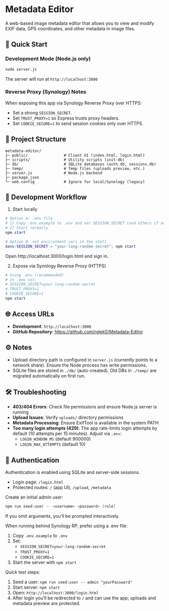 # Metadata Editor

A web-based image metadata editor that allows you to view and modify EXIF data, GPS coordinates, and other metadata in image files.

## 🚀 Quick Start

### Development Mode (Node.js only)
```bash
node server.js
```
The server will run at `http://localhost:3000`

### Reverse Proxy (Synology) Notes
When exposing this app via Synology Reverse Proxy over HTTPS:
- Set a strong `SESSION_SECRET`.
- Set `TRUST_PROXY=1` so Express trusts proxy headers.
- Set `COOKIE_SECURE=1` to send session cookies only over HTTPS.

## 📁 Project Structure
```
metadata-editor/
├─ public/                # Client UI (index.html, login.html)
├─ scripts/               # Utility scripts (init-db)
├─ db/                    # SQLite databases (auth.db, sessions.db)
├─ temp/                  # Temp files (uploads preview, etc.)
├─ server.js              # Node.js backend
├─ package.json
└─ web.config             # Ignore for local/Synology (legacy)
```

## 🔄 Development Workflow

1) Start locally
```powershell
# Option A: .env file
# 1) Copy .env.example to .env and set SESSION_SECRET (and others if needed)
# 2) Start normally
npm start

# Option B: set environment vars in the shell
$env:SESSION_SECRET = "your-long-random-secret"; npm start
```
Open http://localhost:3000/login.html and sign in.

2) Expose via Synology Reverse Proxy (HTTPS)
```powershell
# Using .env (recommended)
# In .env set:
# SESSION_SECRET=your-long-random-secret
# TRUST_PROXY=1
# COOKIE_SECURE=1
npm start
```

## 🌐 Access URLs
- **Development**: `http://localhost:3000`
- **GitHub Repository**: https://github.com/rglek0/Metadata-Editor

## ⚙️ Notes
- Upload directory path is configured in `server.js` (currently points to a network share). Ensure the Node process has write permissions.
- SQLite files are stored in `./db/` (auto-created). Old DBs in `./temp/` are migrated automatically on first run.

## 🛠️ Troubleshooting
- **403/404 Errors**: Check file permissions and ensure Node.js server is running
- **Upload Issues**: Verify `uploads/` directory permissions
- **Metadata Processing**: Ensure ExifTool is available in the system PATH
 - **Too many login attempts (429)**: The app rate-limits login attempts by default (10 attempts per 15 minutes). Adjust via `.env`:
	 - `LOGIN_WINDOW_MS` (default 900000)
	 - `LOGIN_MAX_ATTEMPTS` (default 10)

## 🔐 Authentication

Authentication is enabled using SQLite and server-side sessions.

- Login page: `/login.html`
- Protected routes: `/` (app UI), `/upload`, `/metadata`

Create an initial admin user:

```powershell
npm run seed:user -- <username> <password> [role]
```

If you omit arguments, you'll be prompted interactively.

When running behind Synology RP, prefer using a .env file:

1. Copy `.env.example` to `.env`
2. Set:
	- `SESSION_SECRET=your-long-random-secret`
	- `TRUST_PROXY=1`
	- `COOKIE_SECURE=1`
3. Start the server with `npm start`

Quick test steps:
1. Seed a user: `npm run seed:user -- admin "yourPassword"`
2. Start server: `npm start`
3. Open: `http://localhost:3000/login.html`
4. After login you’ll be redirected to `/` and can use the app; uploads and metadata preview are protected.